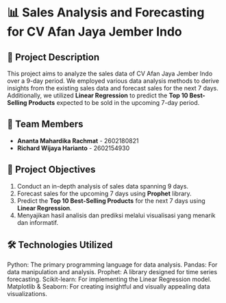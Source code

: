 # 📊 **Sales Analysis and Forecasting for CV Afan Jaya Jember Indo**

## 📝 **Project Description**

This project aims to analyze the sales data of CV Afan Jaya Jember Indo over a 9-day period. We employed various data analysis methods to derive insights from the existing sales data and forecast sales for the next 7 days. Additionally, we utilized **Linear Regression** to predict the **Top 10 Best-Selling Products** expected to be sold in the upcoming 7-day period.

## 👥 **Team Members**

- **Ananta Mahardika Rachmat** - 2602180821  
- **Richard Wijaya Harianto** - 2602154930  

## 📌 **Project Objectives**

1. Conduct an in-depth analysis of sales data spanning 9 days.  
2. Forecast sales for the upcoming 7 days using **Prophet** library.  
3. Predict the **Top 10 Best-Selling Products** for the next 7 days using **Linear Regression**.  
4. Menyajikan hasil analisis dan prediksi melalui visualisasi yang menarik dan informatif.

## 🛠️ **Technologies Utilized**
Python: The primary programming language for data analysis.
Pandas: For data manipulation and analysis.
Prophet: A library designed for time series forecasting.
Scikit-learn: For implementing the Linear Regression model.
Matplotlib & Seaborn: For creating insightful and visually appealing data visualizations.
